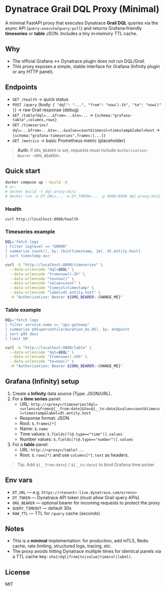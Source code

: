 
# Dynatrace Grail DQL Proxy (Minimal)

A minimal FastAPI proxy that executes Dynatrace **Grail DQL** queries via the async API (`query:execute`/`query:poll`) and returns Grafana‑friendly **timeseries** or **table** JSON. Includes a tiny in‑memory TTL cache.

## Why
- The official Grafana ↔ Dynatrace plugin does not run DQL/Grail.
- This proxy exposes a simple, stable interface for Grafana (Infinity plugin or any HTTP panel).

## Endpoints
- `GET /health` → quick status
- `POST /query` (body: `{ "dql": "...", "from": "now()-1h", "to": "now()" }`) → raw Grail response (debug)
- `GET /table?dql=...&from=...&to=...` → `{schema:"grafana-table",columns,rows}`
- `GET /timeseries?dql=...&from=...&to=...&value=count&timecol=timestamp&label=host` → `{schema:"grafana-timeseries",frames:[...]}`
- `GET /metrics` → basic Prometheus metric (placeholder)

> **Auth**: if `ORG_BEARER` is set, requests must include `Authorization: Bearer <ORG_BEARER>`.

## Quick start

```bash
docker compose up --build -d
# or:
# docker build -t dql-proxy:mini .
# docker run -e DT_URL=... -e DT_TOKEN=... -p 8080:8080 dql-proxy:mini
```

### Health
```
curl http://localhost:8080/health
```

### Timeseries example
```bash
DQL='fetch logs
| filter loglevel == "ERROR"
| summarize count(), by: [bin(timestamp, 1m), dt.entity.host]
| sort timestamp asc'

curl -G "http://localhost:8080/timeseries" \
  --data-urlencode "dql=$DQL" \
  --data-urlencode "from=now()-2h" \
  --data-urlencode "to=now()" \
  --data-urlencode "value=count" \
  --data-urlencode "timecol=timestamp" \
  --data-urlencode "label=dt.entity.host" \
  -H "Authorization: Bearer ${ORG_BEARER:-CHANGE_ME}"
```

### Table example
```bash
DQL='fetch logs
| filter service.name == "api-gateway"
| summarize p95=percentile(duration_ms,95), by: endpoint
| sort p95 desc
| limit 50'

curl -G "http://localhost:8080/table" \
  --data-urlencode "dql=$DQL" \
  --data-urlencode "from=now()-24h" \
  --data-urlencode "to=now()" \
  -H "Authorization: Bearer ${ORG_BEARER:-CHANGE_ME}"
```

## Grafana (Infinity) setup

1. Create a **Infinity** data source (Type: JSON/URL).
2. For a **time series** panel:
   - URL: `http://<proxy>/timeseries?dql=<urlenc>&from=${__from:date}&to=${__to:date}&value=count&timecol=timestamp&label=dt.entity.host`
   - Response format: JSON  
   - Root: `$.frames[*]`  
   - Name: `$.name`  
   - Time values: `$.fields[?(@.type=="time")].values`  
   - Number values: `$.fields[?(@.type=="number")].values`
3. For a **table** panel:
   - URL: `http://<proxy>/table?...`
   - Root: `$.rows[*]` and use `columns[*].text` as headers.

> Tip: Add `${__from:date}` / `${__to:date}` to bind Grafana time picker.

## Env vars

- `DT_URL` — e.g. `https://<tenant>.live.dynatrace.com/e/<env>`
- `DT_TOKEN` — Dynatrace API token (must allow Grail query APIs)
- `ORG_BEARER` — optional bearer for incoming requests to protect the proxy
- `QUERY_TIMEOUT` — default 30s
- `RAW_TTL` — TTL for `/query` cache (seconds)

## Notes
- This is a **minimal** implementation: for production, add mTLS, Redis cache, rate limiting, structured logs, tracing, etc.
- The proxy avoids hitting Dynatrace multiple times for identical panels via a TTL cache key:
  `sha1(dql|from|to|value|timecol|label)`.

## License
MIT
